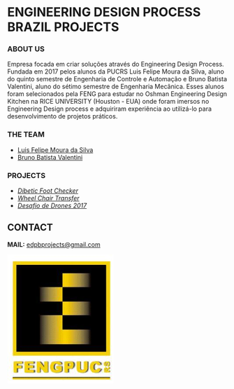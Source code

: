 # ENGINEERING DESIGN PROCESS BRAZIL PROJECTS
### ABOUT US
Empresa focada em criar soluções através do Engineering Design Process. Fundada em 2017 pelos alunos da PUCRS Luis Felipe Moura da Silva, aluno do quinto semestre de Engenharia de Controle e Automação e Bruno Batista Valentini, aluno do sétimo semestre de Engenharia Mecânica. Esses alunos foram selecionados pela FENG para estudar no Oshman Engineering Design Kitchen na RICE UNIVERSITY (Houston - EUA) onde foram imersos no Engineering Design process e adquiriram experiência ao utilizá-lo para desenvolvimento de projetos práticos.  

### THE TEAM
- [Luis Felipe Moura da Silva](https://www.linkedin.com/in/luis-felipe-s-54a804103/)
- [Bruno Batista Valentini](https://www.linkedin.com/in/bruno-valentini-b60a10149/)

### PROJECTS
- [_Dibetic Foot Checker_](https://drive.google.com/file/d/0B65XznnqbuNWMC1Lc29WbVZwU1E/view)
- [_Wheel Chair Transfer_](https://drive.google.com/file/d/0B65XznnqbuNWeWVyWExyOXBzbFE/view)
- [_Desafio de Drones 2017_](https://docs.google.com/presentation/d/1krcaqUY7gAgF_CYOYpqSvgmuuT4kVxZKpiUeEMLKRWc/edit#slide=id.p)

## CONTACT
**MAIL:** edpbprojects@gmail.com

![Image](images/logo_FENG.JPG)
